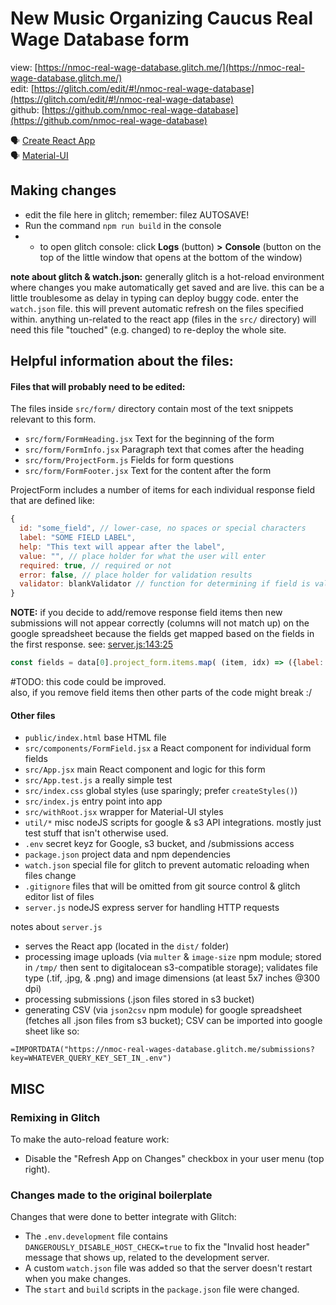 # New Music Organizing Caucus Real Wage Database form

view: [https://nmoc-real-wage-database.glitch.me/](https://nmoc-real-wage-database.glitch.me/)  
edit: [https://glitch.com/edit/#!/nmoc-real-wage-database](https://glitch.com/edit/#!/nmoc-real-wage-database)  
github: [https://github.com/nmoc-real-wage-database](https://github.com/nmoc-real-wage-database) 

🗣 [Create React App](https://github.com/facebookincubator/create-react-app)  
🗣 [Material-UI](https://material-ui.com/)

## Making changes

* edit the file here in glitch; remember: filez AUTOSAVE!
* Run the command `npm run build` in the console
* * to open glitch console: click **Logs** (button) **>** **Console** (button on the top of the little window that opens at the bottom of the window)

**note about glitch & watch.json:** generally glitch is a hot-reload environment where changes you make automatically get saved and are live. this can be a little troublesome as delay in typing can deploy buggy code. enter the `watch.json` file. this will prevent automatic refresh on the files specified within. anything un-related to the react app (files in the `src/` directory) will need this file "touched" (e.g. changed) to re-deploy the whole site. 

## Helpful information about the files:

#### Files that will probably need to be edited: 

The files inside `src/form/` directory contain most of the text snippets relevant to this form.

* `src/form/FormHeading.jsx` Text for the beginning of the form
* `src/form/FormInfo.jsx` Paragraph text that comes after the heading
* `src/form/ProjectForm.js` Fields for form questions
* `src/form/FormFooter.jsx` Text for the content after the form

ProjectForm includes a number of items for each individual response field that are defined like:

```js
{
  id: "some_field", // lower-case, no spaces or special characters
  label: "SOME FIELD LABEL",
  help: "This text will appear after the label",
  value: "", // place holder for what the user will enter
  required: true, // required or not
  error: false, // place holder for validation results
  validator: blankValidator // function for determining if field is valid
}
```

**NOTE:** if you decide to add/remove response field items then new submissions will not appear correctly (columns will not match up) on the google spreadsheet because the fields get mapped based on the fields in the first response. see: [server.js:143:25](https://glitch.com/edit/#!/nmoc-real-wages-database?path=server.js:143:25) 
```js
const fields = data[0].project_form.items.map( (item, idx) => ({label: item.id, value: `project_form.items.${idx}.value`, default: 'NULL'}) )
```  
#TODO: this code could be improved.  
also, if you remove field items then other parts of the code might break :/  

#### Other files

* `public/index.html` base HTML file 
* `src/components/FormField.jsx` a React component for individual form fields
* `src/App.jsx` main React component and logic for this form
* `src/App.test.js` a really simple test
* `src/index.css` global styles (use sparingly; prefer `createStyles()`)
* `src/index.js` entry point into app
* `src/withRoot.jsx` wrapper for Material-UI styles
* `util/*` misc nodeJS scripts for google & s3 API integrations. mostly just test stuff that isn't otherwise used.
* `.env` secret keyz for Google, s3 bucket, and /submissions access
* `package.json` project data and npm dependencies
* `watch.json` special file for glitch to prevent automatic reloading when files change
* `.gitignore` files that will be omitted from git source control & glitch editor list of files
* `server.js` nodeJS express server for handling HTTP requests

notes about `server.js`  
* serves the React app (located in the `dist/` folder)
* processing image uploads (via `multer` & `image-size` npm module; stored in `/tmp/` then sent to digitalocean s3-compatible storage); validates file type (.tif, .jpg, & .png) and image dimensions (at least 5x7 inches @300 dpi)
* processing submissions (.json files stored in s3 bucket)
* generating CSV (via `json2csv` npm module) for google spreadsheet (fetches all .json files from s3 bucket); CSV can be imported into google sheet like so:

```
=IMPORTDATA("https://nmoc-real-wages-database.glitch.me/submissions?key=WHATEVER_QUERY_KEY_SET_IN_.env")
```

## MISC

### Remixing in Glitch

To make the auto-reload feature work:

* Disable the "Refresh App on Changes" checkbox in your user menu (top right).

### Changes made to the original boilerplate

Changes that were done to better integrate with Glitch:

* The `.env.development` file contains `DANGEROUSLY_DISABLE_HOST_CHECK=true` to fix the "Invalid host header" message that shows up, related to the development server.
* A custom `watch.json` file was added so that the server doesn't restart when you make changes.
* The `start` and `build` scripts in the `package.json` file were changed.
